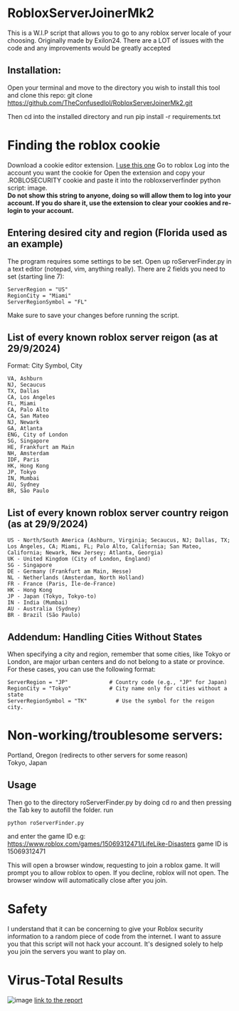 # RobloxServerJoinerMk2
This is a W.I.P script that allows you to go to any roblox server locale of your choosing. Originally made by Exilon24. There are a LOT of issues with the code and any improvements would be greatly accepted

## Installation:
Open your terminal and move to the directory you wish to install this tool and clone this repo: git clone https://github.com/TheConfusedlol/RobloxServerJoinerMk2.git

Then cd into the installed directory and run pip install -r requirements.txt

# Finding the roblox cookie
Download a cookie editor extension. [I use this one](https://chromewebstore.google.com/detail/cookie-editor/hlkenndednhfkekhgcdicdfddnkalmdm?hl=en)
Go to roblox
Log into the account you want the cookie for
Open the extension and copy your .ROBLOSECURITY cookie and paste it into the robloxserverfinder python script: image. <br/>
**Do not show this string to anyone, doing so will allow them to log into your account. If you do share it, use the extension to clear your cookies and re-login to your account.**

## Entering desired city and region  (Florida used as an example)
The program requires some settings to be set. Open up roServerFinder.py in a text editor (notepad, vim, anything really). There are 2 fields you need to set (starting line 7):

```
ServerRegion = "US"
RegionCity = "Miami"
ServerRegionSymbol = "FL"
```

Make sure to save your changes before running the script.
## List of every known roblox server reigon (as at 29/9/2024)
Format: City Symbol, City
```
VA, Ashburn  
NJ, Secaucus  
TX, Dallas  
CA, Los Angeles  
FL, Miami  
CA, Palo Alto  
CA, San Mateo  
NJ, Newark  
GA, Atlanta  
ENG, City of London  
SG, Singapore  
HE, Frankfurt am Main  
NH, Amsterdam  
IDF, Paris  
HK, Hong Kong  
JP, Tokyo  
IN, Mumbai  
AU, Sydney  
BR, São Paulo
```
## List of every known roblox server country reigon (as at 29/9/2024)
```
US - North/South America (Ashburn, Virginia; Secaucus, NJ; Dallas, TX; Los Angeles, CA; Miami, FL; Palo Alto, California; San Mateo, California; Newark, New Jersey; Atlanta, Georgia)
UK - United Kingdom (City of London, England)
SG - Singapore
DE - Germany (Frankfurt am Main, Hesse)
NL - Netherlands (Amsterdam, North Holland)
FR - France (Paris, Île-de-France)
HK - Hong Kong
JP - Japan (Tokyo, Tokyo-to)
IN - India (Mumbai)
AU - Australia (Sydney)
BR - Brazil (São Paulo)
```
## Addendum: Handling Cities Without States
When specifying a city and region, remember that some cities, like Tokyo or London, are major urban centers and do not belong to a state or province. For these cases, you can use the following format:

```
ServerRegion = "JP"             # Country code (e.g., "JP" for Japan)
RegionCity = "Tokyo"            # City name only for cities without a state
ServerRegionSymbol = "TK"         # Use the symbol for the reigon city.
```
# Non-working/troublesome  servers:
Portland, Oregon (redirects to other servers for some reason) <br>
Tokyo, Japan

## Usage
Then go to the directory roServerFinder.py by doing cd ro and then pressing the Tab key to autofill the folder. run 

`python roServerFinder.py`

and enter the game ID e.g: https://www.roblox.com/games/15069312471/LifeLike-Disasters game ID is 15069312471

This will open a browser window, requesting to join a roblox game. It will prompt you to allow roblox to open. If you decline, roblox will not open. The browser window will automatically close after you join.
# Safety
I understand that it can be concerning to give your Roblox security information to a random piece of code from the internet. I want to assure you that this script will not hack your account. It's designed solely to help you join the servers you want to play on.
# Virus-Total Results
![image](https://github.com/user-attachments/assets/4d1b88c9-0dab-4419-a5ed-43fdf4e68f83)
[link to the report](https://www.virustotal.com/gui/file/46d8780b0d0d991df26ca72c24a1919cbfc1f95c6092fdf843c6621eda12072c?nocache=1)

